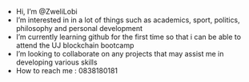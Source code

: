 - Hi, I’m @ZweliLobi
- I’m interested in in a lot of things such as academics, sport, politics, philosophy and personal development
- I’m currently learning github for the first time so that i can be able to attend the UJ blockchain  bootcamp
- I’m looking to collaborate on any projects that may assist me in developing various skills
- How to reach me : 0838180181
  
  

<!---
ZweliLobi/ZweliLobi is a ✨ special ✨ repository because its `README.md` (this file) appears on your GitHub profile.
You can click the Preview link to take a look at your changes.
--->
